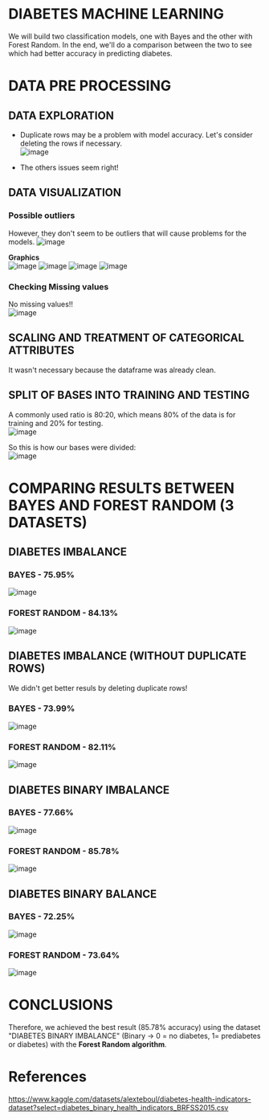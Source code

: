 # DIABETES MACHINE LEARNING
We will build two classification models, one with Bayes and the other with Forest Random. In the end, we'll do a comparison between the two to see which had better accuracy in predicting diabetes.

# DATA PRE PROCESSING
## DATA EXPLORATION 
- Duplicate rows may be a problem with model accuracy. Let's consider deleting the rows if necessary.  
![image](https://user-images.githubusercontent.com/73514316/209403884-51e8ed62-c7e3-4b18-a77f-9055dbea86a8.png)  
  
- The others issues seem right!
  
  
## DATA VISUALIZATION  
### Possible outliers
However, they don't seem to be outliers that will cause problems for the models.
![image](https://user-images.githubusercontent.com/73514316/209413129-2bf92635-95b1-4ec9-8fb6-cff449a98544.png)

**Graphics**  
![image](https://user-images.githubusercontent.com/73514316/209413198-665b77a4-cc2f-40a8-91ce-4d965656a4d8.png)
![image](https://user-images.githubusercontent.com/73514316/209413205-84726220-522a-4ba2-bc22-0035e43a8da1.png)
![image](https://user-images.githubusercontent.com/73514316/209413262-21a00ada-c869-4843-a6af-eee764b607dd.png)
![image](https://user-images.githubusercontent.com/73514316/209413277-ff2cb9a7-25bb-45ff-b237-3eacc458b8a1.png)

### Checking Missing values
No missing values!!  
![image](https://user-images.githubusercontent.com/73514316/209403138-8e9f4bcc-90b1-4f4f-9444-27351ab368d2.png)  


## SCALING AND TREATMENT OF CATEGORICAL ATTRIBUTES  
It wasn't necessary because the dataframe was already clean.

## SPLIT OF BASES INTO TRAINING AND TESTING
A commonly used ratio is 80:20, which means 80% of the data is for training and 20% for testing.  
![image](https://user-images.githubusercontent.com/73514316/209414553-dec1257e-900b-46ff-b14f-0ffe50c80248.png)
  
So this is how our bases were divided:  
![image](https://user-images.githubusercontent.com/73514316/209414584-b9974b7f-fedf-4210-9879-1d43c0d868ab.png)
 
# COMPARING RESULTS BETWEEN BAYES AND FOREST RANDOM (3 DATASETS)
## DIABETES IMBALANCE
### BAYES - 75.95%  
![image](https://user-images.githubusercontent.com/73514316/209579885-65ded819-e936-482f-bdf8-b7376efab1f5.png)

### FOREST RANDOM - 84.13%  
![image](https://user-images.githubusercontent.com/73514316/209580042-0b50b8d9-8868-49b9-845a-2092e0bd5184.png)

## DIABETES IMBALANCE (WITHOUT DUPLICATE ROWS)  
We didn't get better resuls by deleting duplicate rows!
### BAYES - 73.99%
![image](https://user-images.githubusercontent.com/73514316/209580228-ed0d42f4-12b0-48d3-a0e2-85ce0682616f.png)

### FOREST RANDOM - 82.11%    
![image](https://user-images.githubusercontent.com/73514316/209580238-9099c9c9-cc79-4f96-bbeb-46bc5a8f99cc.png)

## DIABETES BINARY IMBALANCE  
### BAYES - 77.66%
![image](https://user-images.githubusercontent.com/73514316/209580308-374cc669-e442-4f0e-96bc-ea06a5e307d1.png)

### FOREST RANDOM - 85.78%
![image](https://user-images.githubusercontent.com/73514316/209580321-a9793e54-19fb-40ac-9dda-785364165d9e.png)

## DIABETES BINARY BALANCE  
### BAYES - 72.25%
![image](https://user-images.githubusercontent.com/73514316/209580370-a8a04725-d369-409a-af66-435c964eb98f.png)

### FOREST RANDOM - 73.64%
![image](https://user-images.githubusercontent.com/73514316/209580382-cb430593-22ee-4de2-bf5d-70a7c6ecda47.png)

# CONCLUSIONS 
Therefore, we achieved the best result (85.78% accuracy) using the dataset "DIABETES BINARY IMBALANCE" (Binary -> 0 = no diabetes, 1= prediabetes or diabetes) with the **Forest Random algorithm**.

# References
https://www.kaggle.com/datasets/alexteboul/diabetes-health-indicators-dataset?select=diabetes_binary_health_indicators_BRFSS2015.csv  

